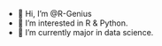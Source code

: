 - 👋 Hi, I’m @R-Genius
- 👀 I’m interested in R & Python.
- 🌱 I’m currently major in data science.

<!---
R-Genius/R-Genius is a ✨ special ✨ repository because its `README.md` (this file) appears on your GitHub profile.
You can click the Preview link to take a look at your changes.
--->

